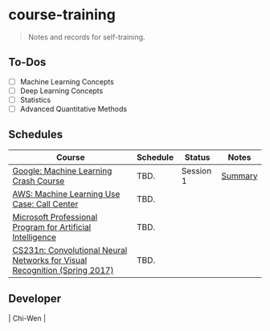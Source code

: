 # course-training
> Notes and records for self-training.

## To-Dos
- [ ] Machine Learning Concepts
- [ ] Deep Learning Concepts
- [ ] Statistics
- [ ] Advanced Quantitative Methods

## Schedules
| Course                                                                                                                                                 	| Schedule 	| Status    	| Notes                                                                                                                             	|
|--------------------------------------------------------------------------------------------------------------------------------------------------------	|----------	|-----------	|-----------------------------------------------------------------------------------------------------------------------------------	|
| [Google: Machine Learning Crash Course](https://developers.google.com/machine-learning/crash-course)                                                   	| TBD. 	| Session 1 	| [Summary](https://github.com/chiwencheng/course-training/tree/master/artificial-intelligence/google-ml-crash-course) 	|
| [AWS: Machine Learning Use Case: Call Center](https://aws.amazon.com/tw/training/course-descriptions/machine-learning/)                                	| TBD.     	|           	|                                                                                                                                   	|
| [Microsoft Professional Program for Artificial Intelligence](https://academy.microsoft.com/en-us/professional-program/tracks/artificial-intelligence/) 	| TBD.     	|           	|                                                                                                                                   	|
| [CS231n: Convolutional Neural Networks for Visual Recognition (Spring 2017)](http://cs231n.stanford.edu/2017)                                          	| TBD.     	|           	|                                                                                                                                   	|

## Developer
|  Chi-Wen          |